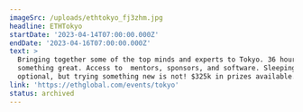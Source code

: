 ```yaml
---
imageSrc: /uploads/ethtokyo_fj3zhm.jpg
headline: ETHTokyo
startDate: '2023-04-14T07:00:00.000Z'
endDate: '2023-04-16T07:00:00.000Z'
text: >
  Bringing together some of the top minds and experts to Tokyo. 36 hours to make
  something great. Access to  mentors, sponsors, and software. Sleeping is
  optional, but trying something new is not! $325k in prizes available.
link: 'https://ethglobal.com/events/tokyo'
status: archived
---
```




